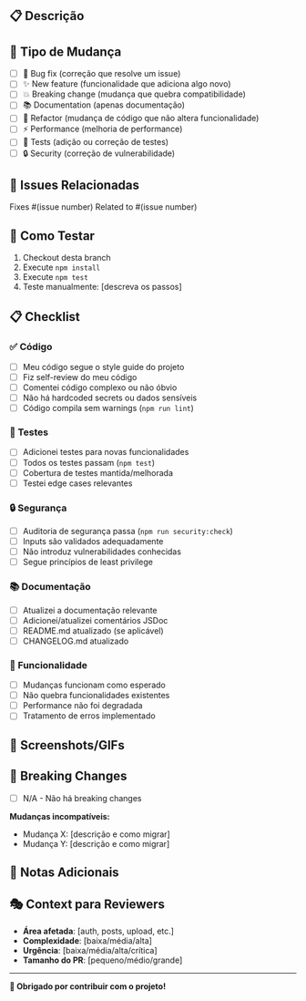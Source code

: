 <!-- 
Obrigado por contribuir com o API Blog Product! 
Por favor, preencha as seções abaixo para nos ajudar a revisar seu PR.
-->

## 📋 Descrição
<!-- Descreva resumidamente as mudanças deste PR -->

## 🎯 Tipo de Mudança
<!-- Marque o tipo de mudança -->
- [ ] 🐛 Bug fix (correção que resolve um issue)
- [ ] ✨ New feature (funcionalidade que adiciona algo novo)
- [ ] 💥 Breaking change (mudança que quebra compatibilidade)
- [ ] 📚 Documentation (apenas documentação)
- [ ] 🔧 Refactor (mudança de código que não altera funcionalidade)
- [ ] ⚡ Performance (melhoria de performance)
- [ ] 🧪 Tests (adição ou correção de testes)
- [ ] 🔒 Security (correção de vulnerabilidade)

## 🔗 Issues Relacionadas
<!-- Referencie issues relacionadas -->
Fixes #(issue number)
Related to #(issue number)

## 🧪 Como Testar
<!-- Descreva como testar as mudanças -->
1. Checkout desta branch
2. Execute `npm install`
3. Execute `npm test`
4. Teste manualmente: [descreva os passos]

## 📋 Checklist

### ✅ Código
- [ ] Meu código segue o style guide do projeto
- [ ] Fiz self-review do meu código
- [ ] Comentei código complexo ou não óbvio
- [ ] Não há hardcoded secrets ou dados sensíveis
- [ ] Código compila sem warnings (`npm run lint`)

### 🧪 Testes
- [ ] Adicionei testes para novas funcionalidades
- [ ] Todos os testes passam (`npm test`)
- [ ] Cobertura de testes mantida/melhorada
- [ ] Testei edge cases relevantes

### 🔒 Segurança
- [ ] Auditoria de segurança passa (`npm run security:check`)
- [ ] Inputs são validados adequadamente
- [ ] Não introduz vulnerabilidades conhecidas
- [ ] Segue princípios de least privilege

### 📚 Documentação
- [ ] Atualizei a documentação relevante
- [ ] Adicionei/atualizei comentários JSDoc
- [ ] README.md atualizado (se aplicável)
- [ ] CHANGELOG.md atualizado

### 🎯 Funcionalidade
- [ ] Mudanças funcionam como esperado
- [ ] Não quebra funcionalidades existentes
- [ ] Performance não foi degradada
- [ ] Tratamento de erros implementado

## 📸 Screenshots/GIFs
<!-- Se aplicável, adicione evidências visuais -->

## 🔄 Breaking Changes
<!-- Se há breaking changes, descreva-os aqui -->
- [ ] N/A - Não há breaking changes

**Mudanças incompatíveis:**
- Mudança X: [descrição e como migrar]
- Mudança Y: [descrição e como migrar]

## 📝 Notas Adicionais
<!-- Qualquer informação adicional relevante para os reviewers -->

## 🎭 Context para Reviewers
<!-- Informações que ajudem na revisão -->
- **Área afetada**: [auth, posts, upload, etc.]
- **Complexidade**: [baixa/média/alta]
- **Urgência**: [baixa/média/alta/crítica]
- **Tamanho do PR**: [pequeno/médio/grande]

---

<!-- Checklist interno do maintainer (não preencher) -->
<!-- 
## 👨‍💻 Review do Maintainer
- [ ] Código revisado linha por linha
- [ ] Testes executados localmente
- [ ] Documentação verificada
- [ ] Performance analisada
- [ ] Segurança verificada
- [ ] Aprovado para merge
-->

**💖 Obrigado por contribuir com o projeto!**